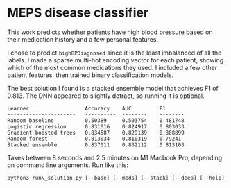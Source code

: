 # MEPS disease classifier

This work predicts whether patients have high blood pressure based on their medication history and a few personal features.

I chose to predict `highBPDiagnosed` since it is the least imbalanced of all the labels. I made a sparse multi-hot encoding vector for each patient, showing which of the most common medications they used. I included a few other patient features, then trained binary classification models.

The best solution I found is a stacked ensemble model that achieves F1 of 0.813. The DNN appeared to slightly detract, so running it is optional.

	Learner                  Accuracy    AUC         F1
	----------------------   ----------  --------    --------
	Random baseline          0.50389     0.503754    0.481748
	Logistic regression      0.831016    0.824917    0.803033
	Gradient-boosted trees   0.834587    0.829139    0.808899
	Random forest            0.813034    0.810319    0.79241
	Stacked ensemble         0.837011    0.832112    0.813103

Takes between 8 seconds and 2.5 minutes on M1 Macbook Pro, depending on command line arguments. Run like this:

	python3 run\_solution.py [--base] [--meds] [--stack] [--deep] [--help]
